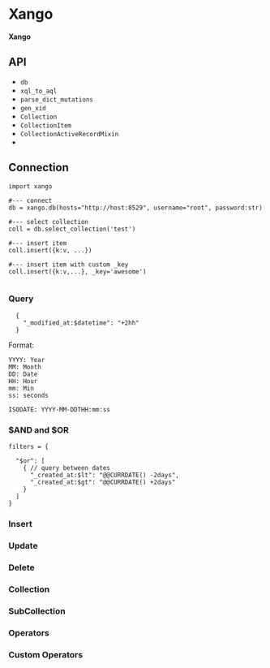# Xango

**Xango**

## API

- `db` 
- `xql_to_aql`
- `parse_dict_mutations`
- `gen_xid`
- `Collection` 
- `CollectionItem`
- `CollectionActiveRecordMixin`
- 
## Connection

```
import xango

#--- connect
db = xango.db(hosts="http://host:8529", username="root", password:str)

#--- select collection
coll = db.select_collection('test')

#--- insert item
coll.insert({k:v, ...})

#--- insert item with custom _key
coll.insert({k:v,...}, _key='awesome')


```

### Query 



```
  {
    "_modified_at:$datetime": "+2hh"
  }
```

Format:

```
YYYY: Year
MM: Month
DD: Date
HH: Hour
mm: Min
ss: seconds

ISODATE: YYYY-MM-DDTHH:mm:ss

```


### $AND and $OR

```
filters = {

  "$or": [
    { // query between dates
      "_created_at:$lt": "@@CURRDATE() -2days",
      "_created_at:$gt": "@@CURRDATE() +2days"
    }
  ]
}
```

### Insert

### Update

### Delete

### Collection

### SubCollection



### Operators


### Custom Operators



